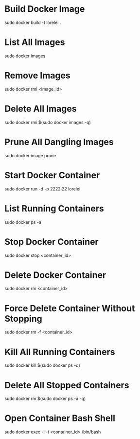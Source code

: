 # Build Docker Image
sudo docker build -t lorelei .

# List All Images
sudo docker images

# Remove Images
sudo docker rmi <image_id>

# Delete All Images 
sudo docker rmi $(sudo docker images -q)

# Prune All Dangling Images
sudo docker image prune

# Start Docker Container
sudo docker run -d -p 2222:22 lorelei

# List Running Containers
sudo docker ps -a

# Stop Docker Container
sudo docker stop <container_id>

# Delete Docker Container
sudo docker rm <container_id>

# Force Delete Container Without Stopping
sudo docker rm -f <container_id>

# Kill All Running Containers
sudo docker kill $(sudo docker ps -q)

# Delete All Stopped Containers
sudo docker rm $(sudo docker ps -a -q)

# Open Container Bash Shell
sudo docker exec -i -t <container_id> /bin/bash
